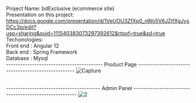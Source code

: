 Project Name: bdExclusive (ecommerce site)<br />
Presentation on this project: https://docs.google.com/presentation/d/1VeUOU3ZfXp0_nWo5V6JZjfXgJysDCc3p/edit?usp=sharing&ouid=111540383073297392612&rtpof=true&sd=true<br />
Techonologies:<br />
Front end : Angular 12<br />
Back end  : Spring Framework<br />
Database  : Mysql<br />
----------------------------------------- Product Page ---------------------------------------------------
![Capture](https://user-images.githubusercontent.com/85538346/152862123-6cf578a9-e1a2-419d-a972-7eb703689f89.PNG)<br /><br />

---------------------------------------- Admin Panel ------------------------------------------------------
![2](https://user-images.githubusercontent.com/85538346/152863558-025f55ae-a5b7-45ad-bddf-73f3111b2b35.PNG)
